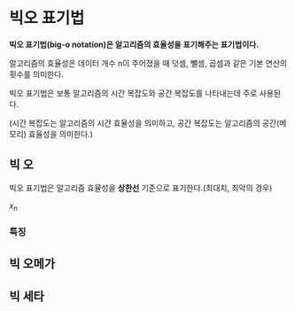 # 빅오 표기법

**빅오 표기법(big-o notation)은 알고리즘의 효율성을 표기해주는 표기법이다.**

알고리즘의 효율성은 데이터 개수 n이 주어졌을 때 덧셈, 뺄셈, 곱셈과 같은 기본 연산의 횟수를 의미한다.

빅오 표기법은 보통 알고리즘의 시간 복잡도와 공간 복잡도를 나타내는데 주로 사용된다.

(시간 복잡도는 알고리즘의 시간 효율성을 의미하고, 공간 복잡도는 알고리즘의 공간(메모리) 효율성을 의미한다.)

## 빅 오
빅오 표기법은 알고리즘 효율성을 **상한선** 기준으로 표기한다.(최대치, 최악의 경우)

$x_n$

### 특징

## 빅 오메가

## 빅 세타